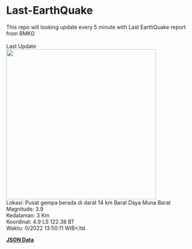 # Last-EarthQuake
This repo will looking update every 5 minute with Last EarthQuake report from BMKG
<br>
<br>
Last Update
<br>
<img src="https://ews.bmkg.go.id/TEWS/data/20221015135011.mmi.jpg" width="400"/>
<br>
Lokasi: Pusat gempa berada di darat 14 km Barat Daya Muna Barat <br>
Magnitude: 3.9 <br>
Kedalaman: 3 Km <br>
Koordinat: 4.9 LS 122.38 BT <br>
Waktu: 0/2022 13:50:11 WIB</td <br>

<a href="./data/data.json">**JSON Data**</a>
